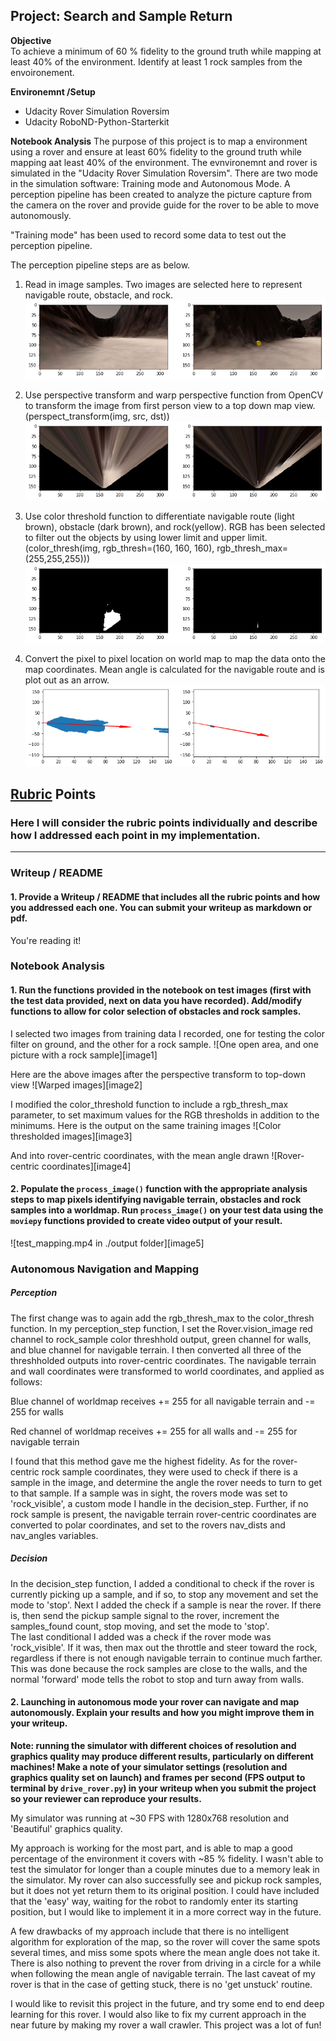 ## Project: Search and Sample Return


**Objective**  
To achieve a minimum of 60 % fidelity to the ground truth while mapping at least 40% of the environment. Identify at least 1 rock samples from the envoironement.

**Environemnt /Setup**
* Udacity Rover Simulation Roversim
* Udacity RoboND-Python-Starterkit

**Notebook Analysis**
The purpose of this project is to map a environment using a rover and ensure at least 60% fidelity to the ground truth while mapping aat least 40% of the environment. The evnvironemnt and rover is simulated in the "Udacity Rover Simulation Roversim". There are two mode in the simulation software: Training mode and Autonomous Mode. A perception pipeline has been created to analyze the picture capture from the camera on the rover and provide guide for the rover to be able to move autonomously.

"Training mode" has been used to record some data to test out the perception pipeline.

The perception pipeline steps are as below.
1. Read in image samples. Two images are selected here to represent navigable route, obstacle, and rock.
![iamge1](output/train_images.png "image samples")

2. Use perspective transform and warp perspective function from OpenCV to transform the image from first person view to a top down map view. (perspect_transform(img, src, dst))
![iamge2](output/warped_train_images.png "perspective trasnform and warped")

3. Use color threshold function to differentiate navigable route (light brown), obstacle (dark brown), and rock(yellow). RGB has been selected to filter out the objects by using lower limit and upper limit. (color_thresh(img, rgb_thresh=(160, 160, 160), rgb_thresh_max=(255,255,255)))
![iamge3](output/color_threshold_train_images.png "color threshold")

4. Convert the pixel to pixel location on world map to map the data onto the map coordinates. Mean angle is calculated for the navigable route and is plot out as an arrow.
![iamge4](output/rover_centric_train_images.png "world map update")

## [Rubric](https://review.udacity.com/#!/rubrics/916/view) Points
### Here I will consider the rubric points individually and describe how I addressed each point in my implementation.  

---
### Writeup / README

#### 1. Provide a Writeup / README that includes all the rubric points and how you addressed each one.  You can submit your writeup as markdown or pdf.  

You're reading it!

### Notebook Analysis
#### 1. Run the functions provided in the notebook on test images (first with the test data provided, next on data you have recorded). Add/modify functions to allow for color selection of obstacles and rock samples.
I selected two images from training data I recorded, one for testing the color filter on ground, and the other for a rock sample.
![One open area, and one picture with a rock sample][image1]

Here are the above images after the perspective transform to top-down view
![Warped images][image2]

I modified the color_threshold function to include a rgb_thresh_max parameter, to set maximum values for the RGB thresholds in addition to the minimums.  Here is the output on the same training images
![Color thresholded images][image3]

And into rover-centric coordinates, with the mean angle drawn
![Rover-centric coordinates][image4]

#### 2. Populate the `process_image()` function with the appropriate analysis steps to map pixels identifying navigable terrain, obstacles and rock samples into a worldmap.  Run `process_image()` on your test data using the `moviepy` functions provided to create video output of your result. 


![test_mapping.mp4 in ./output folder][image5]
### Autonomous Navigation and Mapping


##### Perception
 The first change was to again add the rgb_thresh_max to the color_thresh function.  In my perception_step function, I set the Rover.vision_image red channel to rock_sample color threshhold output, green channel for walls, and blue channel for navigable terrain. I then converted all three of the threshholded outputs into rover-centric coordinates.  The navigable terrain and wall coordinates were transformed to world coordinates, and applied as follows:
 
 Blue channel of worldmap receives += 255 for all navigable terrain and -= 255 for walls

 Red channel of worldmap receives += 255 for all walls and -= 255 for navigable terrain
 
 I found that this method gave me the highest fidelity.  As for the rover-centric rock sample coordinates, they were used to check if there is a sample in the image, and determine the angle the rover needs to turn to get to that sample.  If a sample was in sight, the rovers mode was set to 'rock_visible', a custom mode I handle in the decision_step.  Further, if no rock sample is present, the navigable terrain rover-centric coordinates are converted to polar coordinates, and set to the rovers nav_dists and nav_angles variables.

##### Decision
In the decision_step function, I added a conditional to check if the rover is currently picking up a sample, and if so, to stop any movement and set the mode to 'stop'.  Next I added the check if a sample is near the rover.  If there is, then send the pickup sample signal to the rover, increment the samples_found count, stop moving, and set the mode to 'stop'.  
The last conditional I added was a check if the rover mode was 'rock_visible'.  If it was, then max out the throttle and steer toward the rock, regardless if there is not enough navigable terrain to continue much farther.  This was done because the rock samples are close to the walls, and the normal 'forward' mode tells the robot to stop and turn away from walls.

#### 2. Launching in autonomous mode your rover can navigate and map autonomously.  Explain your results and how you might improve them in your writeup.  

**Note: running the simulator with different choices of resolution and graphics quality may produce different results, particularly on different machines!  Make a note of your simulator settings (resolution and graphics quality set on launch) and frames per second (FPS output to terminal by `drive_rover.py`) in your writeup when you submit the project so your reviewer can reproduce your results.**

My simulator was running at ~30 FPS with 1280x768 resolution and 'Beautiful' graphics quality.

My approach is working for the most part, and is able to map a good percentage of the environment it covers with ~85 % fidelity. I wasn't able to test the simulator for longer than a couple minutes due to a memory leak in the simulator. My rover can also successfully see and pickup rock samples, but it does not yet return them to its original position.  I could have included that the 'easy' way, waiting for the robot to randomly enter its starting position, but I would like to implement it in a more correct way in the future.  

A few drawbacks of my approach include that there is no intelligent algorithm for exploration of the map, so the rover will cover the same spots several times, and miss some spots where the mean angle does not take it.  There is also nothing to prevent the rover from driving in a circle for a while when following the mean angle of navigable terrain.  The last caveat of my rover is that in the case of getting stuck, there is no 'get unstuck' routine.

I would like to revisit this project in the future, and try some end to end deep learning for this rover.  I would also like to fix my current approach in the near future by making my rover a wall crawler.  This project was a lot of fun!
